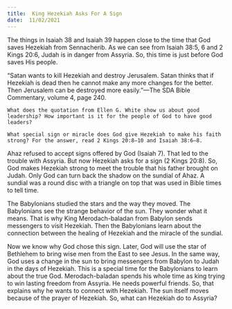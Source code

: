 ```yaml
---
title:  King Hezekiah Asks For A Sign 
date:  11/02/2021
---
```


The things in Isaiah 38 and Isaiah 39 happen close to the time that God saves Hezekiah from Sennacherib. As we can see from Isaiah 38:5, 6 and 2 Kings 20:6, Judah is in danger from Assyria. So, this time is just before God saves His people.

“Satan wants to kill Hezekiah and destroy Jerusalem. Satan thinks that if Hezekiah is dead then he cannot make any more changes for the better. Then Jerusalem can be destroyed more easily.”—The SDA Bible Commentary, volume 4, page 240.

`What does the quotation from Ellen G. White show us about good leadership? How important is it for the people of God to have good leaders?`

`What special sign or miracle does God give Hezekiah to make his faith strong? For the answer, read 2 Kings 20:8–10 and Isaiah 38:6–8.`

Ahaz refused to accept signs offered by God (Isaiah 7). That led to the trouble with Assyria. But now Hezekiah asks for a sign (2 Kings 20:8). So, God makes Hezekiah strong to meet the trouble that his father brought on Judah. Only God can turn back the shadow on the sundial of Ahaz. A sundial was a round disc with a triangle on top that was used in Bible times to tell time.

The Babylonians studied the stars and the way they moved. The Babylonians see the strange behavior of the sun. They wonder what it means. That is why King Merodach-baladan from Babylon sends messengers to visit Hezekiah. Then the Babylonians learn about the connection between the healing of Hezekiah and the miracle of the sundial.

Now we know why God chose this sign. Later, God will use the star of Bethlehem to bring wise men from the East to see Jesus. In the same way, God uses a change in the sun to bring messengers from Babylon to Judah in the days of Hezekiah. This is a special time for the Babylonians to learn about the true God. Merodach-baladan spends his whole time as king trying to win lasting freedom from Assyria. He needs powerful friends. So, that explains why he wants to connect with Hezekiah. The sun itself moves because of the prayer of Hezekiah. So, what can Hezekiah do to Assyria?